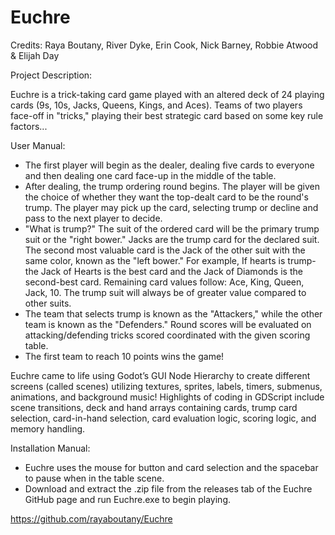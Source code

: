 # Euchre

Credits: Raya Boutany, River Dyke, Erin Cook, Nick Barney, Robbie Atwood & Elijah Day

Project Description:

Euchre is a trick-taking card game played with an altered deck of 24 playing cards (9s, 10s, Jacks, Queens, Kings, and Aces). Teams of two players face-off in "tricks," playing their best strategic card based on some key rule factors...

User Manual: 

- The first player will begin as the dealer, dealing five cards to everyone and then dealing one card face-up in the middle of the table.
- After dealing, the trump ordering round begins. The player will be given the choice of whether they want the top-dealt card to be the round's trump. The player may pick up the card, selecting trump or decline and pass to the next player to decide.
- "What is trump?" The suit of the ordered card will be the primary trump suit or the "right bower." Jacks are the trump card for the declared suit. The second most valuable card is the Jack of the other suit with the same color, known as the "left bower." For example, If hearts is trump- the Jack of Hearts is the best card and the Jack of Diamonds is the second-best card. Remaining card values follow: Ace, King, Queen, Jack, 10. The trump suit will always be of greater value compared to other suits.
- The team that selects trump is known as the "Attackers," while the other team is known as the "Defenders." Round scores will be evaluated on attacking/defending tricks scored coordinated with the given scoring table.
- The first team to reach 10 points wins the game!

Euchre came to life using Godot’s GUI Node Hierarchy to create different screens (called scenes) utilizing textures, sprites, labels, timers, submenus, animations, and background music!
Highlights of coding in GDScript include scene transitions, deck and hand arrays containing cards, trump card selection, card-in-hand selection, card evaluation logic, scoring logic, and memory handling.

Installation Manual: 

- Euchre uses the mouse for button and card selection and the spacebar to pause when in the table scene.
- Download and extract the .zip file from the releases tab of the Euchre GitHub page and run Euchre.exe to begin playing.

https://github.com/rayaboutany/Euchre  
